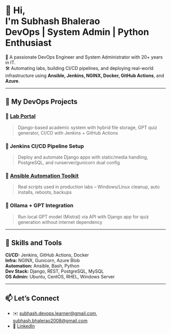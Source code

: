 # 👋 Hi, <br>I'm Subhash Bhalerao <br> DevOps | System Admin | Python Enthusiast <br>

🔧 A passionate DevOps Engineer and System Administrator with 20+ years in IT.    
🛠️ Automating labs, building CI/CD pipelines, and deploying real-world infrastructure using **Ansible, Jenkins, NGINX, Docker, GitHub Actions**, and **Azure**.  

---

## 🚀 My DevOps Projects

### 🔹 [Lab Portal](https://github.com/subhash-devopslearner/lab-portal)
> Django-based academic system with hybrid file storage, GPT quiz generator, CI/CD with Jenkins + GitHub Actions

### 🔹 Jenkins CI/CD Pipeline Setup
> Deploy and automate Django apps with static/media handling, PostgreSQL, and runserver/gunicorn dual config

### 🔹 [Ansible Automation Toolkit](https://github.com/subhash-devopslearner/ansible-automation)
> Real scripts used in production labs – Windows/Linux cleanup, auto installs, reboots, backups

### 🔹 Ollama + GPT Integration
> Run local GPT model (Mistral) via API with Django app for quiz generation without internet dependency

---

## 🧠 Skills and Tools

**CI/CD:** Jenkins, GitHub Actions, Docker  
**Infra:** NGINX, Gunicorn, Azure Blob  
**Automation:** Ansible, Bash, Python  
**Dev Stack:** Django, REST, PostgreSQL, MySQL  
**OS Admin:** Ubuntu, CentOS, RHEL, Windows Server

---

## 📫 Let’s Connect

- ✉️ subhash.devops.learner@gmail.com, subhash.bhalerao2008@gmail.com  
- 🔗 [LinkedIn](https://www.linkedin.com/in/subhash-bhalerao-b1b17722a/)  
